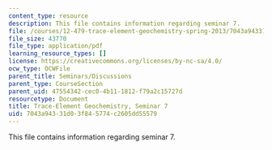 ```yaml
---
content_type: resource
description: This file contains information regarding seminar 7.
file: /courses/12-479-trace-element-geochemistry-spring-2013/7043a94331d03f845774c2605dd55579_MIT12_479S13_Seminar7.pdf
file_size: 43770
file_type: application/pdf
learning_resource_types: []
license: https://creativecommons.org/licenses/by-nc-sa/4.0/
ocw_type: OCWFile
parent_title: Seminars/Discussions
parent_type: CourseSection
parent_uid: 47554342-cec0-4b11-1812-f79a2c15727d
resourcetype: Document
title: Trace-Element Geochemistry, Seminar 7
uid: 7043a943-31d0-3f84-5774-c2605dd55579
---
```

This file contains information regarding seminar 7.